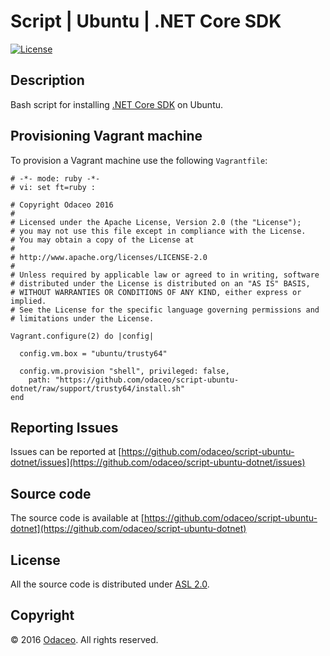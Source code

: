 # Script | Ubuntu | .NET Core SDK

[![License](https://img.shields.io/github/license/odaceo/script-ubuntu-dotnet.svg)](LICENSE)

## Description

Bash script for installing [.NET Core SDK](https://www.microsoft.com/net/core) on Ubuntu.

## Provisioning Vagrant machine

To provision a Vagrant machine use the following ``Vagrantfile``:

``` shell
# -*- mode: ruby -*-
# vi: set ft=ruby :

# Copyright Odaceo 2016
#
# Licensed under the Apache License, Version 2.0 (the "License");
# you may not use this file except in compliance with the License.
# You may obtain a copy of the License at
#
# http://www.apache.org/licenses/LICENSE-2.0
#
# Unless required by applicable law or agreed to in writing, software
# distributed under the License is distributed on an "AS IS" BASIS,
# WITHOUT WARRANTIES OR CONDITIONS OF ANY KIND, either express or implied.
# See the License for the specific language governing permissions and
# limitations under the License.

Vagrant.configure(2) do |config|

  config.vm.box = "ubuntu/trusty64"

  config.vm.provision "shell", privileged: false, 
    path: "https://github.com/odaceo/script-ubuntu-dotnet/raw/support/trusty64/install.sh"
end
```

## Reporting Issues

Issues can be reported at [https://github.com/odaceo/script-ubuntu-dotnet/issues](https://github.com/odaceo/script-ubuntu-dotnet/issues)

## Source code

The source code is available at [https://github.com/odaceo/script-ubuntu-dotnet](https://github.com/odaceo/script-ubuntu-dotnet)

## License

All the source code is distributed under [ASL 2.0](LICENSE).

## Copyright

© 2016 [Odaceo](http://odaceo.ch). All rights reserved.